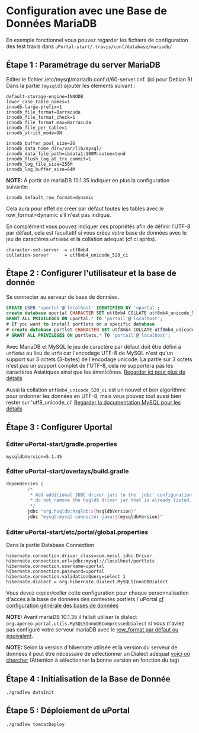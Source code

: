 # Configuration avec une Base de Données MariaDB

En exemple fonctionnel vous pouvez regarder les fichiers de configuration des test travis dans `uPortal-start/.travis/conf/database/mariadb/`

## Étape 1 : Paramétrage du server MariaDB
Editer le fichier /etc/mysql/mariadb.conf.d/60-server.cnf. (ici pour Debian 9)
Dans la partie `[mysqld]` ajouter les éléments suivant :

```properties
default-storage-engine=INNODB
lower_case_table_names=1
innodb-large-prefix=1
innodb_file_format=Barracuda
innodb_file_format_check=1
innodb_file_format_max=Barracuda
innodb_file_per_table=1
innodb_strict_mode=ON

innodb_buffer_pool_size=2G
innodb_data_home_dir=/var/lib/mysql/
innodb_data_file_path=ibdata1:100M:autoextend
innodb_flush_log_at_trx_commit=1
innodb_log_file_size=256M
innodb_log_buffer_size=64M
```

**NOTE:** À partir de mariaDB 10.1.35 indiquer en plus la configuration suivante:
```properties
innodb_default_row_format=dynamic
```
Cela aura pour effet de créer par défaut toutes les tables avec le row_format=dynamic s'il n'est pas indiqué.

En complément vous pouvez indiquer ces propriétés afin de définir l'UTF-8 par défaut, cela est facultatif si vous créez votre base de données avec le jeu de caractères `uft8mb4` et la collation adequat (cf ci après).
```properties
character-set-server  = utf8mb4
collation-server      = utf8mb4_unicode_520_ci
```

## Étape 2 : Configurer l'utilisateur et la base de donnée

Se connecter au serveur de base de données.
```SQL
CREATE USER 'uportal'@'localhost' IDENTIFIED BY 'uportal';
create database uportal CHARACTER SET utf8mb4 COLLATE utf8mb4_unicode_520_ci;
GRANT ALL PRIVILEGES ON uportal.* TO 'portail'@'localhost';
# If you want to install portlets on a specific database
# create database portlet CHARACTER SET utf8mb4 COLLATE utf8mb4_unicode_520_ci;
# GRANT ALL PRIVILEGES ON portlets.* TO 'portail'@'localhost';
```

Avec MariaDB et MySQL le jeu de caractère par défaut doit être défini à `utf8mb4` au lieu de `utf8` car l'encodage UTF-8 de MySQL n'est qu'un support sur 3 octets (3-bytes) de l'encodage unicode.
La partie sur 3 octets n'est pas un support complet de l'UTF-8, cela ne supportera pas les caractères Asiatiques ainsi que les émoticônes. [Regarder ici pour plus de détails](https://dev.mysql.com/doc/refman/5.5/en/charset-unicode.html)

Aussi la collation `utf8mb4_unicode_520_ci` est un nouvel et bon algorithme pour ordonner les données en UTF-8, mais vous pouvez tout aussi bien rester sur 'utf8_unicode_ci' [Regarder la documentation MySQL pour les détails](https://dev.mysql.com/doc/refman/5.6/en/charset-collation-names.html)

## Étape 3 : Configurer Uportal 

### Éditer uPortal-start/gradle.properties 
```properties
mysqldbVersion=5.1.45
```
### Éditer uPortal-start/overlays/build.gradle
```gradle
dependencies {
        /*
         * Add additional JDBC driver jars to the 'jdbc' configuration below;
         * do not remove the hsqldb driver jar that is already listed.
         */
        jdbc "org.hsqldb:hsqldb:${hsqldbVersion}"
        jdbc "mysql:mysql-connector-java:${mysqldbVersion}"

```

### Éditer uPortal-start/etc/portal/global.properties 

Dans la partie Database Connection
```properties
hibernate.connection.driver_class=com.mysql.jdbc.Driver
hibernate.connection.url=jdbc:mysql://localhost/portlets
hibernate.connection.username=uportal
hibernate.connection.password=uportal
hibernate.connection.validationQuery=select 1
hibernate.dialect = org.hibernate.dialect.MySQL5InnoDBDialect
```

Vous devez copier/coller cette configuration pour chaque personnalisation d'accès à la base de données des contextes portlets / uPortal [cf configuration générale des bases de données](README.md#%C3%A9tape-5-configuration-sp%C3%A9cifique-portlet--uportal-optionnel)

**NOTE:** Avant mariaDB 10.1.35 il fallait utiliser le dialect `org.apereo.portal.utils.MySQL5InnoDBCompressedDialect` si vous n'aviez pas configuré votre serveur mariaDB avec le [row_format par défaut ou équivalent](mariadb.md#Étape-1--paramétrage-du-server-mariadb).

**NOTE:** Selon la version d'hibernate utilisée et la version du serveur de données il peut être nécessaire de sélectionner un Dialect adéquat [voici où chercher](https://github.com/hibernate/hibernate-orm/tree/main/hibernate-core/src/main/java/org/hibernate/dialect) (Attention à sélectionner la bonne version en fonction du tag)


## Étape 4 : Initialisation de la Base de Donnée
```shell
./gradlew dataInit
```
## Étape 5 : Déploiement de uPortal
```shell
./gradlew tomcatDeploy
```
